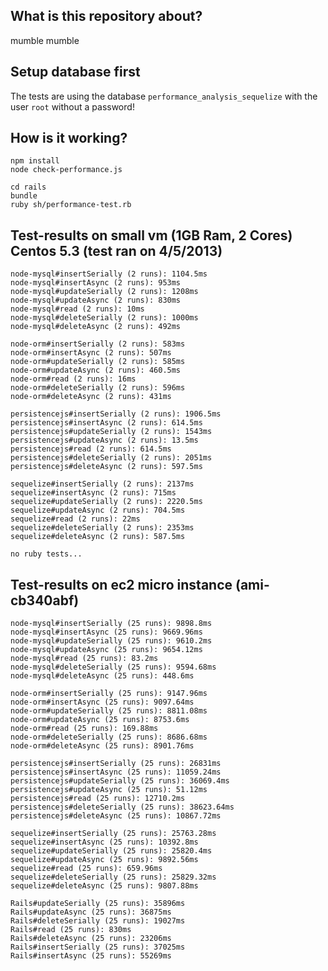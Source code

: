 ## What is this repository about?

mumble mumble

## Setup database first

The tests are using the database `performance_analysis_sequelize` with the user `root` without a password!

## How is it working?

    npm install
    node check-performance.js

    cd rails
    bundle
    ruby sh/performance-test.rb

## Test-results on small vm (1GB Ram, 2 Cores) Centos 5.3 (test ran on 4/5/2013)
    
    node-mysql#insertSerially (2 runs): 1104.5ms
    node-mysql#insertAsync (2 runs): 953ms
    node-mysql#updateSerially (2 runs): 1208ms
    node-mysql#updateAsync (2 runs): 830ms
    node-mysql#read (2 runs): 10ms
    node-mysql#deleteSerially (2 runs): 1000ms
    node-mysql#deleteAsync (2 runs): 492ms

    node-orm#insertSerially (2 runs): 583ms
    node-orm#insertAsync (2 runs): 507ms
    node-orm#updateSerially (2 runs): 585ms
    node-orm#updateAsync (2 runs): 460.5ms
    node-orm#read (2 runs): 16ms
    node-orm#deleteSerially (2 runs): 596ms
    node-orm#deleteAsync (2 runs): 431ms

    persistencejs#insertSerially (2 runs): 1906.5ms
    persistencejs#insertAsync (2 runs): 614.5ms
    persistencejs#updateSerially (2 runs): 1543ms
    persistencejs#updateAsync (2 runs): 13.5ms
    persistencejs#read (2 runs): 614.5ms
    persistencejs#deleteSerially (2 runs): 2051ms
    persistencejs#deleteAsync (2 runs): 597.5ms

    sequelize#insertSerially (2 runs): 2137ms
    sequelize#insertAsync (2 runs): 715ms
    sequelize#updateSerially (2 runs): 2220.5ms
    sequelize#updateAsync (2 runs): 704.5ms
    sequelize#read (2 runs): 22ms
    sequelize#deleteSerially (2 runs): 2353ms
    sequelize#deleteAsync (2 runs): 587.5ms

    no ruby tests...

## Test-results on ec2 micro instance (ami-cb340abf)

    node-mysql#insertSerially (25 runs): 9898.8ms
    node-mysql#insertAsync (25 runs): 9669.96ms
    node-mysql#updateSerially (25 runs): 9610.2ms
    node-mysql#updateAsync (25 runs): 9654.12ms
    node-mysql#read (25 runs): 83.2ms
    node-mysql#deleteSerially (25 runs): 9594.68ms
    node-mysql#deleteAsync (25 runs): 448.6ms

    node-orm#insertSerially (25 runs): 9147.96ms
    node-orm#insertAsync (25 runs): 9097.64ms
    node-orm#updateSerially (25 runs): 8811.08ms
    node-orm#updateAsync (25 runs): 8753.6ms
    node-orm#read (25 runs): 169.88ms
    node-orm#deleteSerially (25 runs): 8686.68ms
    node-orm#deleteAsync (25 runs): 8901.76ms

    persistencejs#insertSerially (25 runs): 26831ms
    persistencejs#insertAsync (25 runs): 11059.24ms
    persistencejs#updateSerially (25 runs): 36069.4ms
    persistencejs#updateAsync (25 runs): 51.12ms
    persistencejs#read (25 runs): 12710.2ms
    persistencejs#deleteSerially (25 runs): 38623.64ms
    persistencejs#deleteAsync (25 runs): 10867.72ms

    sequelize#insertSerially (25 runs): 25763.28ms
    sequelize#insertAsync (25 runs): 10392.8ms
    sequelize#updateSerially (25 runs): 25820.4ms
    sequelize#updateAsync (25 runs): 9892.56ms
    sequelize#read (25 runs): 659.96ms
    sequelize#deleteSerially (25 runs): 25829.32ms
    sequelize#deleteAsync (25 runs): 9807.88ms

    Rails#updateSerially (25 runs): 35896ms
    Rails#updateAsync (25 runs): 36875ms
    Rails#deleteSerially (25 runs): 19027ms
    Rails#read (25 runs): 830ms
    Rails#deleteAsync (25 runs): 23206ms
    Rails#insertSerially (25 runs): 37025ms
    Rails#insertAsync (25 runs): 55269ms
